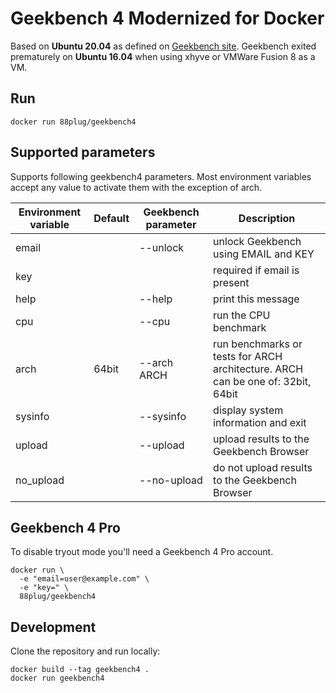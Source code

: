 # Geekbench 4 Modernized for Docker

Based on **Ubuntu 20.04** as defined on [Geekbench site](https://www.geekbench.com/download/linux/). Geekbench exited prematurely on **Ubuntu 16.04** when using xhyve or VMWare Fusion 8 as a VM.

## Run

```
docker run 88plug/geekbench4
```

## Supported parameters

Supports following geekbench4 parameters. Most environment variables accept any value to activate them with the exception of arch.

| Environment variable | Default | Geekbench parameter | Description |
| -------------------- | ------- | ------------------- | --------------------- |
| email |  | --unlock | unlock Geekbench using EMAIL and KEY |
| key |  |  | required if email is present |
| help |  | --help | print this message |
| cpu |  | --cpu | run the CPU benchmark |
| arch | 64bit | --arch ARCH | run benchmarks or tests for ARCH architecture. ARCH can be one of: 32bit, 64bit |
| sysinfo |  | --sysinfo | display system information and exit |
| upload |  | --upload | upload results to the Geekbench Browser |
| no_upload |  | --no-upload | do not upload results to the Geekbench Browser |

## Geekbench 4 Pro

To disable tryout mode you'll need a Geekbench 4 Pro account.

```
docker run \
  -e "email=user@example.com" \
  -e "key=" \
  88plug/geekbench4
```

## Development

Clone the repository and run locally:

```
docker build --tag geekbench4 .
docker run geekbench4
```
